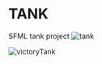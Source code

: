 # TANK
SFML tank project
![tank](https://user-images.githubusercontent.com/18685944/61174005-f9712800-a59a-11e9-8223-787d520f1f27.PNG)

![victoryTank](https://user-images.githubusercontent.com/18685944/61174014-1279d900-a59b-11e9-8978-31f8ee496dac.PNG)

